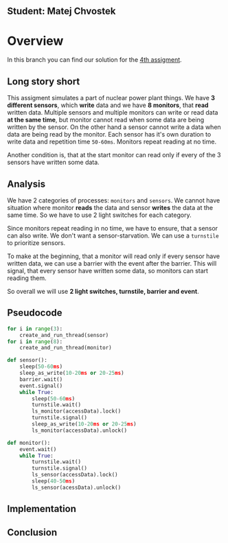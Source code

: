 ## Student: Matej Chvostek
# Overview
In this branch you can find our solution for the [4th assigment](https://uim.fei.stuba.sk/i-ppds/4-cvicenie-vecerajuci-filozofi-atomova-elektraren-%f0%9f%8d%bd%ef%b8%8f/).

## Long story short
This assigment simulates a part of nuclear power plant things. We have **3 different sensors**, which **write** data and we have **8 monitors**, that **read** written data.
Multiple sensors and multiple monitors can write or read data **at the same time**, but monitor cannot read when some data are being written by the sensor. On the other hand a sensor
cannot write a data when data are being read by the monitor. Each sensor has it's own duration to write data and repetition time `50-60ms`. Monitors repeat reading at no time.

Another condition is, that at the start monitor can read only if every of the 3 sensors have written some data.

## Analysis
We have 2 categories of processes: `monitors` and `sensors`. We cannot have situation where monitor **reads** the data and sensor **writes** the data at the same time.
So we have to use 2 light switches for each category.

Since monitors repeat reading in no time, we have to ensure, that a sensor can also write. We don't want a sensor-starvation. We can use a `turnstile` to prioritize sensors.

To make at the beginning, that a monitor will read only if every sensor have written data, we can use a barrier with the event after the barrier. This will signal, that
every sensor have written some data, so monitors can start reading them.

So overall we will use **2 light switches, turnstile, barrier and event**.

## Pseudocode
```python
for i in range(3):
    create_and_run_thread(sensor)
for i in range(8):
    create_and_run_thread(monitor)
```

```python
def sensor():
    sleep(50-60ms)
    sleep_as_write(10-20ms or 20-25ms)
    barrier.wait()
    event.signal()
    while True:
        sleep(50-60ms)
        turnstile.wait()
        ls_monitor(accessData).lock()
        turnstile.signal()
        sleep_as_write(10-20ms or 20-25ms)
        ls_monitor(accessData).unlock()
```

```python
def monitor():
    event.wait()
    while True:
        turnstile.wait()
        turnstile.signal()
        ls_sensor(accessData).lock()
        sleep(40-50ms)
        ls_sensor(acessData).unlock()
```

## Implementation

## Conclusion